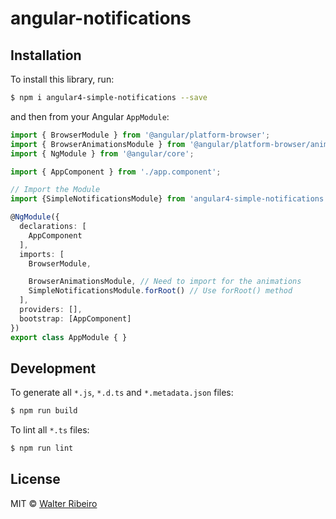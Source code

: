 # angular-notifications

## Installation

To install this library, run:

```bash
$ npm i angular4-simple-notifications --save
```

and then from your Angular `AppModule`:

```typescript
import { BrowserModule } from '@angular/platform-browser';
import { BrowserAnimationsModule } from '@angular/platform-browser/animations';
import { NgModule } from '@angular/core';

import { AppComponent } from './app.component';

// Import the Module
import {SimpleNotificationsModule} from 'angular4-simple-notifications';

@NgModule({
  declarations: [
    AppComponent
  ],
  imports: [
    BrowserModule,

    BrowserAnimationsModule, // Need to import for the animations
    SimpleNotificationsModule.forRoot() // Use forRoot() method
  ],
  providers: [],
  bootstrap: [AppComponent]
})
export class AppModule { }
```

## Development

To generate all `*.js`, `*.d.ts` and `*.metadata.json` files:

```bash
$ npm run build
```

To lint all `*.ts` files:

```bash
$ npm run lint
```

## License

MIT © [Walter Ribeiro](mailto:walterjunioranalise@gmail.com)
